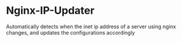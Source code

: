 # Nginx-IP-Updater
Automatically detects when the inet ip address of a server using nginx changes, and updates the configurations accordingly
